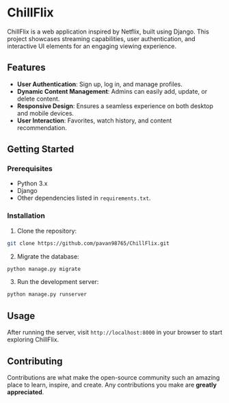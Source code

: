 # ChillFlix

ChillFlix is a web application inspired by Netflix, built using Django. This project showcases streaming capabilities, user authentication, and interactive UI elements for an engaging viewing experience.

## Features

- **User Authentication**: Sign up, log in, and manage profiles.
- **Dynamic Content Management**: Admins can easily add, update, or delete content.
- **Responsive Design**: Ensures a seamless experience on both desktop and mobile devices.
- **User Interaction**: Favorites, watch history, and content recommendation.

## Getting Started

### Prerequisites

- Python 3.x
- Django
- Other dependencies listed in `requirements.txt`.

### Installation

1. Clone the repository:

```bash
git clone https://github.com/pavan98765/ChillFlix.git
```

2. Migrate the database:

```bash
python manage.py migrate
```

3. Run the development server:

```bash
python manage.py runserver
```

## Usage

After running the server, visit `http://localhost:8000` in your browser to start exploring ChillFlix.

## Contributing

Contributions are what make the open-source community such an amazing place to learn, inspire, and create. Any contributions you make are **greatly appreciated**.
